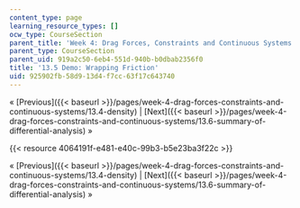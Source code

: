```yaml
---
content_type: page
learning_resource_types: []
ocw_type: CourseSection
parent_title: 'Week 4: Drag Forces, Constraints and Continuous Systems'
parent_type: CourseSection
parent_uid: 919a2c50-6eb4-551d-940b-b0dbab2356f0
title: '13.5 Demo: Wrapping Friction'
uid: 925902fb-58d9-13d4-f7cc-63f17c643740
---
```


« [Previous]({{< baseurl >}}/pages/week-4-drag-forces-constraints-and-continuous-systems/13.4-density) | [Next]({{< baseurl >}}/pages/week-4-drag-forces-constraints-and-continuous-systems/13.6-summary-of-differential-analysis) »

{{< resource 4064191f-e481-e40c-99b3-b5e23ba3f22c >}}

« [Previous]({{< baseurl >}}/pages/week-4-drag-forces-constraints-and-continuous-systems/13.4-density) | [Next]({{< baseurl >}}/pages/week-4-drag-forces-constraints-and-continuous-systems/13.6-summary-of-differential-analysis) »